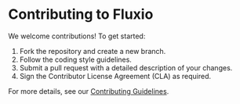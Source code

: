 # Contributing to Fluxio

We welcome contributions! To get started:

1. Fork the repository and create a new branch.
2. Follow the coding style guidelines.
3. Submit a pull request with a detailed description of your changes.
4. Sign the Contributor License Agreement (CLA) as required.

For more details, see our [Contributing Guidelines](CONTRIBUTING.md).

